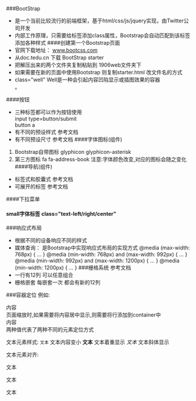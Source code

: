 ###BootStrap
- 是一个当前比较流行的前端框架，基于html/css/js/jquery实现，由Twitter公司开发
- 内部工作原理，只需要给标签添加class属性，Bootstrap会自动匹配到该标签添加各种样式 
####创建第一个Bootstrap页面
- 官网下载地址：  www.bootcss.com
- 从doc.tedu.cn 下载 BootStrap starter
- 把解压出来的两个文件夹复制粘贴到 1906web文件夹下
- 如果需要在新的页面中使用Bootstrap 则复制starter.html 改文件名的方式
- class="well" Well是一种会引起内容凹陷显示或插图效果的容器 <div>。 

####按钮
- 三种标签都可以作为按钮使用   
	input type=button/submit   
	button
	a
- 有不同的预设样式 	参考文档
- 有不同预设尺寸  	 	参考文档
####字体图标(组件)
1. Bootstrap自带图标   glyphicon glyphicon-asterisk
2. 第三方图标    fa fa-address-book
	注意:字体颜色改变,对应的图标会随之变化
####导航(组件)
- 标签式和胶囊式 参考文档
- 可展开的标签 参考文档

####下拉菜单

#### small字体标签    class="text-left/right/center"

###响应式布局
- 根据不同的设备响应不同的样式
- 媒体查询： 是Bootstrap中实现响应式布局的实现方式
	@media (max-width: 768px) { ... }
	@media (min-width: 768px) and (max-width: 992px) { ... }
	@media (min-width: 992px) and (max-width: 1200px) { ... }
	@media (min-width: 1200px) { ... }
###栅格系统  参考文档
	<div class="row"></div>
- 一行有12列 可以任意组合  
- 栅格嵌套 每嵌套一次 都会有新的12列   

###容器定位
例如:
<div class="container">内容</div>
	页面缩放时,如果需要将内容居中显示,则需要将行添加到container中
<div class="container-fluid">内容</div>
两种值代表了两种不同的元素定位方式



文本元素样式:
<small>文本</small>			文本内容变小
<strong>文本</strong>		文本着重显示
<em>文本</em>				文本斜体显示

文本元素对齐:
<p class="text-left">文本</p> 
<p class-"text-center">文本</p> 
<p class-"text-right">文本</p>